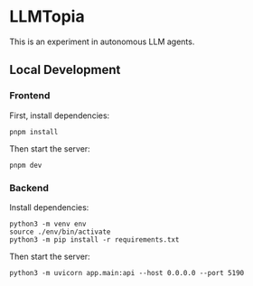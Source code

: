 # LLMTopia

This is an experiment in autonomous LLM agents.

## Local Development

### Frontend

First, install dependencies:

```
pnpm install
```

Then start the server:

```
pnpm dev
```

### Backend

Install dependencies:

```
python3 -m venv env
source ./env/bin/activate
python3 -m pip install -r requirements.txt
```

Then start the server:

```
python3 -m uvicorn app.main:api --host 0.0.0.0 --port 5190
```
